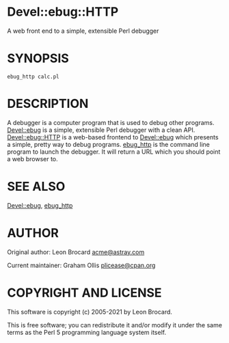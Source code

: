 # Devel::ebug::HTTP

A web front end to a simple, extensible Perl debugger

# SYNOPSIS

```
ebug_http calc.pl
```

# DESCRIPTION

A debugger is a computer program that is used to debug other
programs. [Devel::ebug](https://metacpan.org/pod/Devel::ebug) is a simple, extensible Perl debugger with a
clean API. [Devel::ebug::HTTP](https://metacpan.org/pod/Devel::ebug::HTTP) is a web-based frontend to [Devel::ebug](https://metacpan.org/pod/Devel::ebug) which
presents a simple, pretty way to debug programs. [ebug\_http](https://metacpan.org/pod/ebug_http) is 
the command line program to launch the debugger. It will return a URL
which you should point a web browser to.

# SEE ALSO

[Devel::ebug](https://metacpan.org/pod/Devel::ebug), [ebug\_http](https://metacpan.org/pod/ebug_http)

# AUTHOR

Original author: Leon Brocard <acme@astray.com>

Current maintainer: Graham Ollis <plicease@cpan.org>

# COPYRIGHT AND LICENSE

This software is copyright (c) 2005-2021 by Leon Brocard.

This is free software; you can redistribute it and/or modify it under
the same terms as the Perl 5 programming language system itself.
